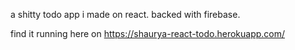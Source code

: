 a shitty todo app i made on react.
backed with firebase.

find it running here on https://shaurya-react-todo.herokuapp.com/
